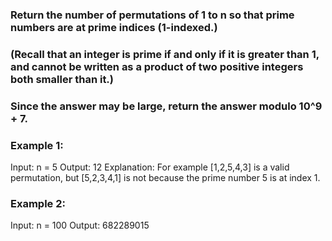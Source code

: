 ### Return the number of permutations of 1 to n so that prime numbers are at prime indices (1-indexed.)

### (Recall that an integer is prime if and only if it is greater than 1, and cannot be written as a product of two positive integers both smaller than it.)

### Since the answer may be large, return the answer modulo 10^9 + 7.

### Example 1:

Input: n = 5
Output: 12
Explanation: For example [1,2,5,4,3] is a valid permutation, but [5,2,3,4,1] is not because the prime number 5 is at index 1.

### Example 2:

Input: n = 100
Output: 682289015
